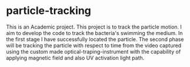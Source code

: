 # particle-tracking
This is an Academic project. 
This project is to track the particle motion. I aim to develop the code to track the bacteria's swimming the medium. In the first stage I have successfully located the particle.
The second phase will be tracking the particle with respect to time from the video captured using the custom made optical-traping-instrument with the capability of applying magnetic field and also UV activation light path. 
